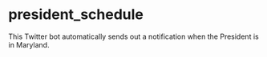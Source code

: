 # president_schedule

This Twitter bot automatically sends out a notification when the President is in Maryland.
